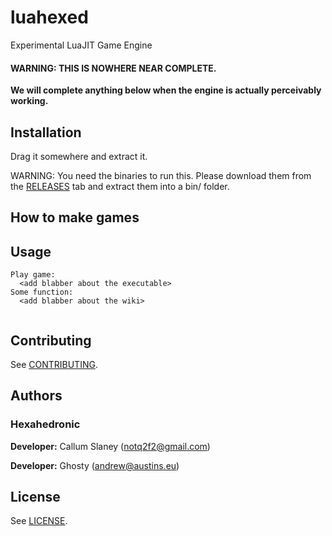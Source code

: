 # luahexed
Experimental LuaJIT Game Engine

#### WARNING: THIS IS NOWHERE NEAR COMPLETE.
**We will complete anything below when the engine is actually perceivably working.**

## Installation

Drag it somewhere and extract it.

WARNING: You need the binaries to run this. Please download them from the [RELEASES](https://github.com/Hexahedronic/luahexed/releases) tab and extract them into a bin/ folder.

## How to make games

<add blabber about the wiki>

## Usage

```
Play game:
  <add blabber about the executable>
Some function:
  <add blabber about the wiki>
  
```

## Contributing

See [CONTRIBUTING](CONTRIBUTING.md).

## Authors

### Hexahedronic

  **Developer:** Callum Slaney (notq2f2@gmail.com)

  **Developer:** Ghosty (andrew@austins.eu)

## License

See [LICENSE](LICENSE).

